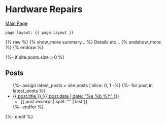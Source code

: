 # Hardware Repairs

[Main Page](Something/Whatnot)

```
page layout: {{ page.layout }} 
```

{% raw %}
{% show_more summary... %}
Details etc...
{% endshow_more %}
{% endraw %}

{%- if site.posts.size > 0 %}
## Posts

<ul>
  {%- assign latest_posts = site.posts | slice: 0, 1 -%}
  {%- for post in latest_posts %}
  <li>
    <a href="{{ post.url }}">{{ post.title }} ({{ post.date | date: "%e %b %Y" }})</a>
    <ul><li>{{ post.excerpt | split: "<!-- page_excerpt -->" | last }}</li></ul>
  </li>
  {%- endfor %}
</ul>
{%- endif %}
